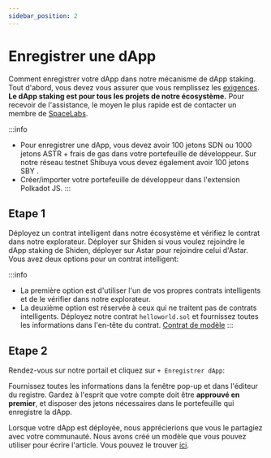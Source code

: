 ```yaml
---
sidebar_position: 2
---
```


# Enregistrer une dApp

Comment enregistrer votre dApp dans notre mécanisme de dApp staking. Tout d'abord, vous devez vous assurer que vous remplissez les [exigences](https://docs.astar.network/docs/dapp-staking/for-devs/requirements). **Le dApp staking est pour tous les projets de notre écosystème.** Pour recevoir de l'assistance, le moyen le plus rapide est de contacter un membre de [SpaceLabs](https://astar.network/spacelabs/).

:::info
- Pour enregistrer une dApp, vous devez avoir 100 jetons SDN ou 1000 jetons ASTR + frais de gas dans votre portefeuille de développeur. Sur notre réseau testnet Shibuya vous devez également avoir 100 jetons SBY .
- Créer/importer votre portefeuille de développeur dans l'extension Polkadot JS.
:::

## Etape 1

Déployez un contrat intelligent dans notre écosystème et vérifiez le contrat dans notre explorateur. Déployer sur Shiden si vous voulez rejoindre le dApp staking de Shiden, déployer sur Astar pour rejoindre celui d'Astar. Vous avez deux options pour un contrat intelligent:

:::info
- La première option est d'utiliser l'un de vos propres contrats intelligents et de le vérifier dans notre explorateur.
- La deuxième option est réservée à ceux qui ne traitent pas de contrats intelligents. Déployez notre contrat `helloworld.sol` et fournissez toutes les informations dans l'en-tête du contrat. [Contrat de modèle](https://github.com/AstarNetwork/builders-program/blob/main/hellowold.sol)
:::

## Etape 2

Rendez-vous sur notre portail [](https://portal.astar.network/#/store/discover-dapps) et cliquez sur `+ Enregistrer dApp`:

Fournissez toutes les informations dans la fenêtre pop-up et dans l'éditeur du registre. Gardez à l'esprit que votre compte doit être **approuvé en premier**, et disposer des jetons nécessaires dans le portefeuille qui enregistre la dApp.

Lorsque votre dApp est déployée, nous apprécierions que vous le partagiez avec votre communauté. Nous avons créé un modèle que vous pouvez utiliser pour écrire l'article. Vous pouvez le trouver [ici](https://astarnetwork.notion.site/dApp-staking-template-Astar-Network-07d029f2d89644f48a17650522968682).
